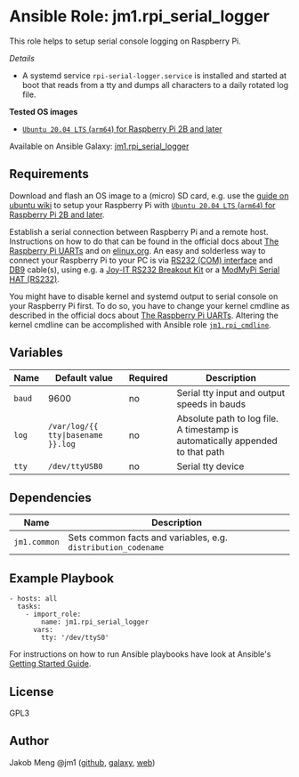 # Ansible Role: jm1.rpi_serial_logger

This role helps to setup serial console logging on Raspberry Pi.

*Details*
- A systemd service `rpi-serial-logger.service` is installed and started at boot that reads from a tty and dumps all
  characters to a daily rotated log file.

**Tested OS images**
- [`Ubuntu 20.04 LTS` (`arm64`) for Raspberry Pi 2B and later](http://cdimage.ubuntu.com/releases/20.04/release/)

Available on Ansible Galaxy: [jm1.rpi_serial_logger](https://galaxy.ansible.com/jm1/rpi_serial_logger)

## Requirements

Download and flash an OS image to a (micro) SD card,
e.g. use the [guide on ubuntu wiki](https://wiki.ubuntu.com/ARM/RaspberryPi) to setup your Raspberry Pi with
[`Ubuntu 20.04 LTS` (`arm64`) for Raspberry Pi 2B and later](http://cdimage.ubuntu.com/releases/20.04/release/).

Establish a serial connection between Raspberry Pi and a remote host. Instructions on how to do that can be found
in the official docs about [The Raspberry Pi UARTs](https://www.raspberrypi.org/documentation/configuration/uart.md)
and on [elinux.org](https://elinux.org/RPi_Serial_Connection). An easy and solderless way to connect your Raspberry
Pi to your PC is via [RS232 (COM) interface](https://en.wikipedia.org/wiki/RS-232) and
[DB9](https://en.wikipedia.org/wiki/DE-9_connector) cable(s), using e.g. a
[Joy-IT RS232 Breakout Kit](https://joy-it.net/en/products/RB-RS232) or a
[ModMyPi Serial HAT (RS232)](https://thepihut.com/blogs/raspberry-pi-tutorials/how-to-use-the-modmypi-serial-hat).

You might have to disable kernel and systemd output to serial console on your Raspberry Pi first. To do so, you have to
change your kernel cmdline as described in the official docs about
[The Raspberry Pi UARTs](https://www.raspberrypi.org/documentation/configuration/uart.md). Altering the kernel cmdline
can be accomplished with Ansible role [`jm1.rpi_cmdline`](https://galaxy.ansible.com/jm1/rpi_cmdline).

## Variables

| Name   | Default value                      | Required | Description                                                                   |
| ------ | ---------------------------------- | -------- | ----------------------------------------------------------------------------- |
| `baud` | 9600                               | no       | Serial tty input and output speeds in bauds                                   |
| `log`  | `/var/log/{{ tty\|basename }}.log` | no       | Absolute path to log file. A timestamp is automatically appended to that path |
| `tty`  | `/dev/ttyUSB0`                     | no       | Serial tty device                                                             |

## Dependencies

| Name         | Description                                                   |
| ------------ | ------------------------------------------------------------- |
| `jm1.common` | Sets common facts and variables, e.g. `distribution_codename` |

## Example Playbook

```
- hosts: all
  tasks:
    - import_role:
        name: jm1.rpi_serial_logger
      vars:
        tty: '/dev/ttyS0'
```

For instructions on how to run Ansible playbooks have look at Ansible's
[Getting Started Guide](https://docs.ansible.com/ansible/latest/network/getting_started/first_playbook.html).

## License

GPL3

## Author

Jakob Meng
@jm1 ([github](https://github.com/jm1), [galaxy](https://galaxy.ansible.com/jm1), [web](http://www.jakobmeng.de))
